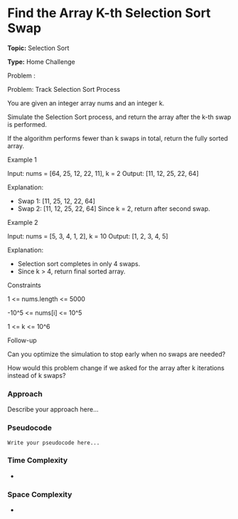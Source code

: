 # Find the Array K-th Selection Sort Swap
**Topic:** Selection Sort

**Type:** Home Challenge


Problem :

Problem: Track Selection Sort Process 

You are given an integer array nums and an integer k. 

 Simulate the Selection Sort process, and return the array after the k-th swap is performed. 

If the algorithm performs fewer than k swaps in total, return the fully sorted array. 

 

Example 1 

Input: nums = [64, 25, 12, 22, 11], k = 2 
Output: [11, 12, 25, 22, 64] 
 
Explanation: 
- Swap 1: [11, 25, 12, 22, 64] 
- Swap 2: [11, 12, 25, 22, 64] 
Since k = 2, return after second swap. 
  

Example 2 

Input: nums = [5, 3, 4, 1, 2], k = 10 
Output: [1, 2, 3, 4, 5] 
 
Explanation: 
- Selection sort completes in only 4 swaps. 
- Since k > 4, return final sorted array. 
  


Constraints 

1 <= nums.length <= 5000 

-10^5 <= nums[i] <= 10^5 

1 <= k <= 10^6 

 

Follow-up 

Can you optimize the simulation to stop early when no swaps are needed? 

How would this problem change if we asked for the array after k iterations instead of k swaps? 

### Approach
Describe your approach here...

### Pseudocode
```
Write your pseudocode here...
```

### Time Complexity
- 

### Space Complexity
- 
